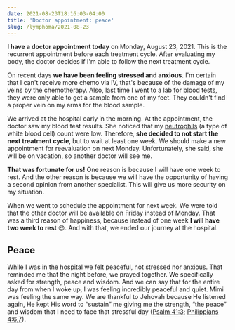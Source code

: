 ```yaml
---
date: 2021-08-23T18:16:03-04:00
title: 'Doctor appointment: peace'
slug: /lymphoma/2021-08-23
---
```


**I have a doctor appointment today** on Monday, August 23, 2021. This is the recurrent appointment before each treatment cycle. After evaluating my body, the doctor decides if I'm able to follow the next treatment cycle.

On recent days **we have been feeling stressed and anxious**. I'm certain that I can't receive more chemo via IV, that's because of the damage of my veins by the chemotherapy. Also, last time I went to a lab for blood tests, they were only able to get a sample from one of my feet. They couldn't find a proper vein on my arms for the blood sample.

We arrived at the hospital early in the morning. At the appointment, the doctor saw my blood test results. She noticed that my [neutrophils](https://en.wikipedia.org/wiki/Neutrophil) (a type of white blood cell) count were low. Therefore, **she decided to not start the next treatment cycle**, but to wait at least one week. We should make a new appointment for reevaluation on next Monday. Unfortunately, she said, she will be on vacation, so another doctor will see me.

**That was fortunate for us!** One reason is because I will have one week to rest. And the other reason is because we will have the opportunity of having a second opinion from another specialist. This will give us more security on my situation.

When we went to schedule the appointment for next week. We were told that the other doctor will be available on Friday instead of Monday. That was a third reason of happiness, because instead of one week **I will have two week to rest** 😎. And with that, we ended our journey at the hospital.

## Peace

While I was in the hospital we felt peaceful, not stressed nor anxious. That reminded me that the night before, we prayed together. We specifically asked for strength, peace and wisdom. And we can say that for the entire day from when I woke up, I was feeling incredibly peaceful and quiet. Mimi was feeling the same way. We are thankful to Jehovah because He listened again, He kept His word to “sustain” me giving me the strength, “the peace” and wisdom that I need to face that stressful day ([Psalm 41:3](https://www.jw.org/finder?wtlocale=E&pub=nwtsty&srctype=wol&bible=19041003&srcid=share); [Philippians 4:6,7](https://www.jw.org/finder?wtlocale=E&pub=nwtsty&srctype=wol&bible=50004006&srcid=share)).
